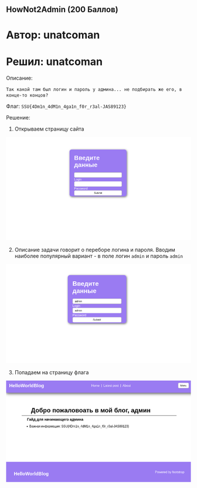 HowNot2Admin (200 Баллов)
-------------------------

# Автор: unatcoman
# Решил: unatcoman

Описание:
```
Так какой там был логин и пароль у админа... не подбирать же его, в конце-то концов?
```

Флаг: `SSU{4Dm1n_4dM1n_4ga1n_f0r_r3al-JAS89123}`

Решение:

1. Открываем страницу сайта

![Страница сайта](img/5.png)

2. Описание задачи говорит о переборе логина и пароля. Вводим наиболее популярный вариант - в поле логин `admin` и пароль `admin`

![Страница сайта](img/9.png)

3. Попадаем на страницу флага

![Страница сайта](img/10.png)




